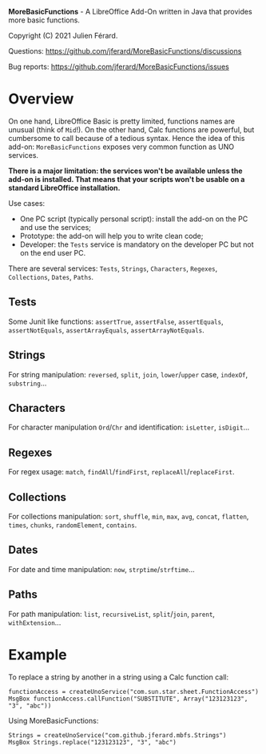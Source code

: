 **MoreBasicFunctions** - A LibreOffice Add-On written in Java that provides more basic functions.

Copyright (C) 2021 Julien Férard.

Questions: https://github.com/jferard/MoreBasicFunctions/discussions

Bug reports: https://github.com/jferard/MoreBasicFunctions/issues

# Overview

On one hand, LibreOffice Basic is pretty limited, functions names are unusual (think of `Mid`!). On the other hand, Calc functions are powerful, but cumbersome to call because of a tedious syntax. Hence the idea of this add-on: `MoreBasicFunctions` exposes very common function as UNO services.  

**There is a major limitation: the services won't be available unless the add-on is installed. That means that your scripts won't be usable on a standard LibreOffice installation.**  

Use cases:

* One PC script (typically personal script): install the add-on on the PC and use the services;
* Prototype: the add-on will help you to write clean code;
* Developer: the `Tests` service is mandatory on the developer PC but not on the end user PC.

There are several services: `Tests`, `Strings`, `Characters`, `Regexes`, `Collections`, `Dates`, `Paths`.

## Tests
Some Junit like functions: `assertTrue`, `assertFalse`, `assertEquals`, `assertNotEquals`,
`assertArrayEquals`, `assertArrayNotEquals`.

## Strings
For string manipulation: `reversed`, `split`, `join`, `lower`/`upper` case, `indexOf`,
`substring`...

## Characters
For character manipulation `Ord`/`Chr` and identification: `isLetter`, `isDigit`...

## Regexes
For regex usage: `match`, `findAll`/`findFirst`, `replaceAll`/`replaceFirst`.

## Collections
For collections manipulation: `sort`, `shuffle`, `min`, `max`, `avg`, `concat`, `flatten`, `times`,
`chunks`, `randomElement`, `contains`.

## Dates
For date and time manipulation: `now`, `strptime`/`strftime`...

## Paths
For path manipulation: `list`, `recursiveList`, `split`/`join`, `parent`, `withExtension`...

# Example
To replace a string by another in a string using a Calc function call:

	functionAccess = createUnoService("com.sun.star.sheet.FunctionAccess")  
	MsgBox functionAccess.callFunction("SUBSTITUTE", Array("123123123", "3", "abc"))

Using MoreBasicFunctions:

	Strings = createUnoService("com.github.jferard.mbfs.Strings")
	MsgBox Strings.replace("123123123", "3", "abc")

